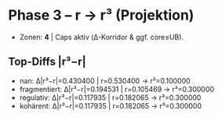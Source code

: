 # Phase 3 – r → r³ (Projektion)

- Zonen: **4** | Caps aktiv (Δ-Korridor & ggf. core≤UB).

## Top-Diffs |r³−r|
- nan: Δ|r³−r|=0.430400 | r=0.530400 → r³=0.100000
- fragmentiert: Δ|r³−r|=0.194531 | r=0.105469 → r³=0.300000
- regulativ: Δ|r³−r|=0.117935 | r=0.182065 → r³=0.300000
- kohärent: Δ|r³−r|=0.117935 | r=0.182065 → r³=0.300000